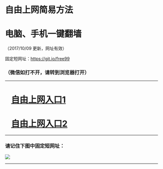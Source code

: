 ﻿# 自由上网简易方法

# 电脑、手机一键翻墙

（2017/10/09 更新，网址有效）

固定短网址：https://git.io/free99

### （微信如打不开，请转到浏览器打开）


***





# &nbsp;&nbsp; <a href="http://ft399223668.fwq-tz-1001.info/fwqtz01.html?t=100900122943 " target="_blank">自由上网入口1</a>
# &nbsp;&nbsp; <a href="http://ft3229032162.fwq-tz-1002.info/fwqtz02.html?t=100900115864 " target="_blank">自由上网入口2</a>
***

### 请记住下图中固定短网址：

<img src="https://s3-us-west-2.amazonaws.com/fwq-1001/yjfq-20170905okok.png" /> 


***

